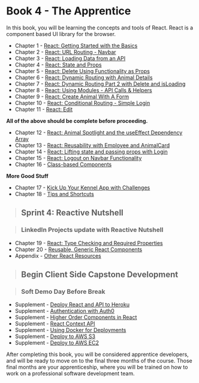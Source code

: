 # Book 4 - The Apprentice

In this book, you will be learning the concepts and tools of React. React is a component based UI library for the browser.

* Chapter 1 - [React: Getting Started with the Basics](./chapters/REACT_BASICS.md)
* Chapter 2 - [React: URL Routing - Navbar](./chapters/REACT_ROUTING.md)
* Chapter 3 - [React: Loading Data from an API](./chapters/REACT_LOADING_DATA.md)
* Chapter 4 - [React: State and Props](./chapters/COMPONENT_STATE_PROPS.md)
* Chapter 5 - [React: Delete Using Functionality as Props](./chapters/FUNCTIONS_AS_PROPS.md)
* Chapter 6 - [React: Dynamic Routing with Animal Details](./chapters/REACT_DYNAMIC_ROUTING.md)
* Chapter 7 - [React: Dynamic Routing Part 2 with Delete and isLoading](./chapters/REACT_DYNAMIC_ROUTING_PART2.md)
* Chapter 8 - [React: Using Modules - API Calls & Helpers](./chapters/MODULES.md)
* Chapter 9 - [React: Create Animal With A Form](./chapters/REACT_FORMS.md)
* Chapter 10 - [React: Conditional Routing - Simple Login](./chapters/REACT_CONDITIONAL_RENDERING.md)
* Chapter 11 - [React: Edit](./chapters/REACT_EDIT.md)

**All of the above should be complete before proceeding.**

* Chapter 12 - [React: Animal Spotlight and the useEffect Dependency Array](./chapters/REACT_USEEFFECT_DEPS.md)
* Chapter 13 - [React: Reusability with Employee and AnimalCard](./chapters/REACT_REUSABLE_COMPONENTS.md)
* Chapter 14 - [React: Lifting state and passing props with Login](./chapters/REACT_LIFT_STATE_PASS_PROPS.md)
* Chapter 15 - [React: Logout on Navbar Functionality](./chapters/REACT_LOGOUT_NAVBAR.md)
* Chapter 16 - [Class-based Components](./chapters/CLASS_BASED_COMPONENTS.md)

**More Good Stuff**

* Chapter 17 - [Kick Up Your Kennel App with Challenges](./chapters/ADVANCED_CHALLENGES.md)
* Chapter 18 - [Tips and Shortcuts](./chapters/REACT_TIPS.md)

> ## Sprint 4: Reactive Nutshell

> ### LinkedIn Projects update with Reactive Nutshell

* Chapter 19 - [React: Type Checking and Required Properties](./chapters/REACT_TYPE_CHECKING.md)
* Chapter 20 - [Reusable, Generic React Components](./chapters/REACT_GENERIC_COMPONENTS.md)
* Appendix - [Other React Resources](./chapters/REACT_APPENDIX.md)

> ## **Begin Client Side Capstone Development**

> ### Soft Demo Day Before Break

* Supplement - [Deploy React and API to Heroku](./chapters/JSON_SERVER_HEROKU.md)
* Supplement - [Authentication with Auth0](https://auth0.com/blog/reactjs-authentication-tutorial/)
* Supplement - [Higher Order Components in React](./chapters/REACT_HOC.md)
* Supplement - [React Context API](./chapters/REACT_CONTEXT_API.md)
* Supplement - [Using Docker for Deployments](./chapters/DOCKER_INTRO.md)
* Supplement - [Deploy to AWS S3](./chapters/AWS_S3.md)
* Supplement - [Deploy to AWS EC2](./chapters/AWS_EC2.md)

After completing this book, you will be considered apprentice developers, and will be ready to move on to the final three months of the course. Those final months are your apprenticeship, where you will be trained on how to work on a professional software development team.
